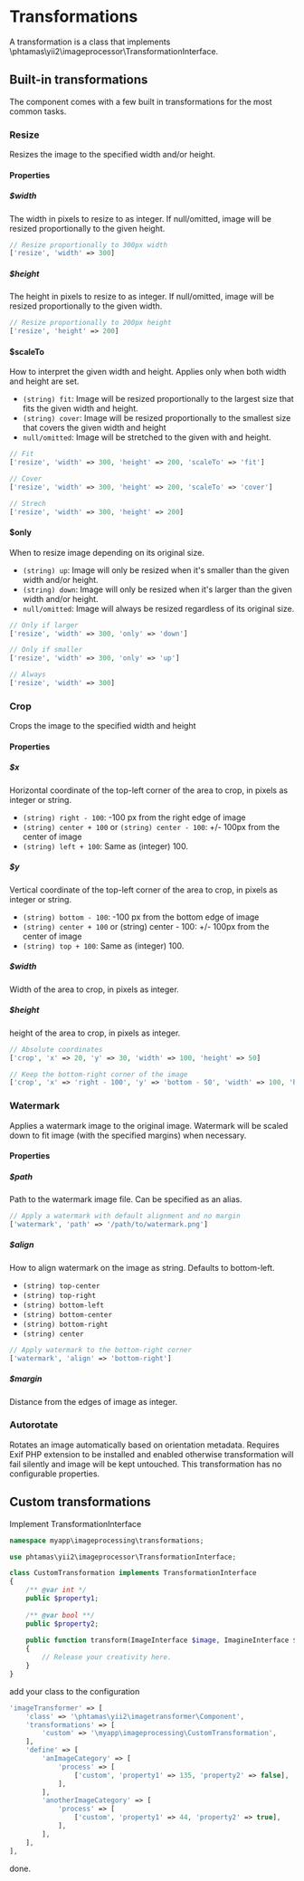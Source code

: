 # Transformations
A transformation is a class that implements \phtamas\yii2\imageprocessor\TransformationInterface.
## Built-in transformations
The component comes with a few built in transformations for the most common tasks.
### Resize
Resizes the image to the specified width and/or height.
#### Properties
##### $width
The width in pixels to resize to as integer. If null/omitted, image will be resized proportionally to the given height.
```php
// Resize proportionally to 300px width
['resize', 'width' => 300]
```
##### $height
The height in pixels to resize to as integer. If null/omitted, image will be resized proportionally to the given width.
```php
// Resize proportionally to 200px height
['resize', 'height' => 200]
```
#### $scaleTo
How to interpret the given width and height. Applies only when both width and height are set.

* `(string) fit`: Image will be resized proportionally to the largest size that fits the given width and height.
* `(string) cover`: Image will be resized proportionally to the smallest size that covers the given width and height
* `null/omitted`: Image will be stretched to the given with and height.
 
```php
// Fit
['resize', 'width' => 300, 'height' => 200, 'scaleTo' => 'fit']

// Cover
['resize', 'width' => 300, 'height' => 200, 'scaleTo' => 'cover']

// Strech
['resize', 'width' => 300, 'height' => 200]
```
#### $only
When to resize image depending on its original size.

* `(string) up`: Image will only be resized when it's smaller than the given width and/or height.
* `(string) down`: Image will only be resized when it's larger than the given width and/or height.
* `null/omitted`: Image will always be resized regardless of its original size.

```php
// Only if larger
['resize', 'width' => 300, 'only' => 'down']

// Only if smaller
['resize', 'width' => 300, 'only' => 'up']

// Always
['resize', 'width' => 300]
```
### Crop
Crops the image to the specified width and height
#### Properties
##### $x
Horizontal coordinate of the top-left corner of the area to crop, in pixels as integer or string.

* `(string) right - 100`: -100 px from the right edge of image
* `(string) center + 100` or `(string) center - 100`: +/- 100px from the center of image
* `(string) left + 100`: Same as (integer) 100.

##### $y
Vertical coordinate of the top-left corner of the area to crop, in pixels as integer or string.

* `(string) bottom - 100`: -100 px from the bottom edge of image
* `(string) center + 100` or (string) center - 100: +/- 100px from the center of image
* `(string) top + 100`: Same as (integer) 100.

##### $width
Width of the area to crop, in pixels as integer.
##### $height
height of the area to crop, in pixels as integer.

```php
// Absolute coordinates
['crop', 'x' => 20, 'y' => 30, 'width' => 100, 'height' => 50]

// Keep the bottom-right corner of the image
['crop', 'x' => 'right - 100', 'y' => 'bottom - 50', 'width' => 100, 'height' => 50]

```
### Watermark
Applies a watermark image to the original image. Watermark will be scaled down to fit image (with the specified margins) when necessary.
#### Properties
##### $path
Path to the watermark image file. Can be specified as an alias.
```php
// Apply a watermark with default alignment and no margin
['watermark', 'path' => '/path/to/watermark.png']
```
##### $align
How to align watermark on the image as string. Defaults to bottom-left.

* `(string) top-center`
* `(string) top-right`
* `(string) bottom-left`
* `(string) bottom-center`
* `(string) bottom-right`
* `(string) center`

```php
// Apply watermark to the bottom-right corner
['watermark', 'align' => 'bottom-right']
```
##### $margin
Distance from the edges of image as integer.
### Autorotate
Rotates an image automatically based on orientation metadata. Requires Exif PHP extension to be installed and enabled otherwise transformation will fail silently and image will be kept untouched. This transformation has no configurable properties.
## Custom transformations

Implement TransformationInterface 
```php
namespace myapp\imageprocessing\transformations;

use phtamas\yii2\imageprocessor\TransformationInterface;

class CustomTransformation implements TransformationInterface
{
	/** @var int */
	public $property1;
    
    /** @var bool **/
    public $property2;
    
	public function transform(ImageInterface $image, ImagineInterface $imagine)
    {
    	// Release your creativity here.
    }
}
```
add your class to the configuration
```php
'imageTransformer' => [
	'class' => '\phtamas\yii2\imagetransformer\Component',
    'transformations' => [
    	'custom' => '\myapp\imageprocessing\CustomTransformation',
    ],
    'define' => [
    	'anImageCategory' => [
        	'process' => [
            	['custom', 'property1' => 135, 'property2' => false],
            ],
        ],
    	'anotherImageCategory' => [
        	'process' => [
            	['custom', 'property1' => 44, 'property2' => true],
            ],
        ],
    ],
],
```
done.
